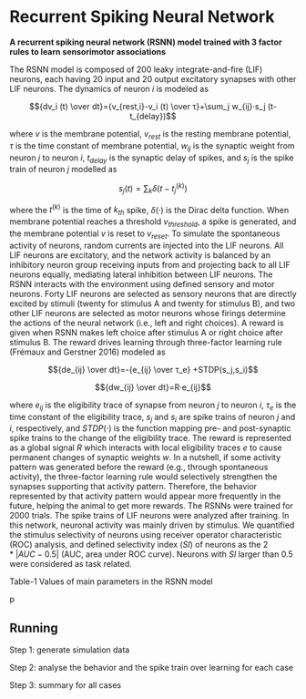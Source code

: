 # Recurrent Spiking Neural Network
**A recurrent spiking neural network (RSNN) model trained with 3 factor rules to learn sensorimotor associations**

The RSNN model is composed of 200 leaky integrate-and-fire (LIF) neurons, each having 20 input and 20 output excitatory synapses with other LIF neurons. The dynamics of neuron $i$ is modeled as

$${dv_i (t) \over dt}={v_{rest,i}-v_i (t) \over τ}+\sum_j w_{ij}·s_j (t-t_{delay})$$

where $v$ is the membrane potential, $v_{rest}$ is the resting membrane potential, $τ$ is the time constant of membrane potential, $w_{ij}$ is the synaptic weight from neuron $j$ to neuron $i$, $t_{delay}$ is the synaptic delay of spikes, and $s_j$ is the spike train of neuron $j$ modelled as

$$s_j (t)= \sum_k δ(t-t_j^{(k)})$$

where the $t^{(k)}$ is the time of $k_{th}$ spike, ${δ(·)}$ is the Dirac delta function. When membrane potential reaches a threshold $v_{threshold}$, a spike is generated, and the membrane potential $v$ is reset to $v_{reset}$. To simulate the spontaneous activity of neurons, random currents are injected into the LIF neurons. All LIF neurons are excitatory, and the network activity is balanced by an inhibitory neuron group receiving inputs from and projecting back to all LIF neurons equally, mediating lateral inhibition between LIF neurons.
The RSNN interacts with the environment using defined sensory and motor neurons. Forty LIF neurons are selected as sensory neurons that are directly excited by stimuli (twenty for stimulus A and twenty for stimulus B), and two other LIF neurons are selected as motor neurons whose firings determine the actions of the neural network (i.e., left and right choices). A reward is given when RSNN makes left choice after stimulus A or right choice after stimulus B. The reward drives learning through three-factor learning rule (Frémaux and Gerstner 2016) modeled as

$${de_{ij} \over dt}=-{e_{ij} \over τ_e} +STDP(s_j,s_i)$$

$${dw_{ij} \over dt}=R·e_{ij}$$

where $e_{ij}$ is the eligibility trace of synapse from neuron $j$ to neuron $i$, $τ_e$ is the time constant of the eligibility trace, $s_j$ and $s_i$ are spike trains of neuron $j$ and $i$, respectively, and ${STDP(·)}$ is the function mapping pre- and post-synaptic spike trains to the change of the eligibility trace. The reward is represented as a global signal $R$ which interacts with local eligibility traces $e$ to cause permanent changes of synaptic weights $w$. In a nutshell, if some activity pattern was generated before the reward (e.g., through spontaneous activity), the three-factor learning rule would selectively strengthen the synapses supporting that activity pattern. Therefore, the behavior represented by that activity pattern would appear more frequently in the future, helping the animal to get more rewards.
The RSNNs were trained for 2000 trials. The spike trains of LIF neurons were analyzed after training. In this network, neuronal activity was mainly driven by stimulus. We quantified the stimulus selectivity of neurons using receiver operator characteristic (ROC) analysis, and defined selectivity index (${SI}$) of neurons as the $2*|AUC-0.5|$ (AUC, area under ROC curve). Neurons with ${SI}$ larger than 0.5 were considered as task related.

<p aligne='center'> Table-1 Values of main parameters in the RSNN model </p>p


## Running
Step 1: generate simulation data

Step 2: analyse the behavior and the spike train over learning for each case

Step 3: summary for all cases
